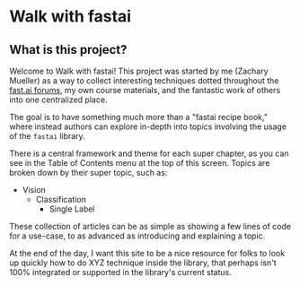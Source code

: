 # Walk with fastai



## What is this project?


Welcome to Walk with fastai! This project was started by me (Zachary Mueller) as a way to collect interesting techniques dotted throughout the [fast.ai forums](forums.fast.ai), my own course materials, and the fantastic work of others into one centralized place.

The goal is to have something much more than a "fastai recipe book," where instead authors can explore in-depth into topics involving the usage of the `fastai` library. 

There is a central framework and theme for each super chapter, as you can see in the Table of Contents menu at the top of this screen. Topics are broken down by their super topic, such as:
* Vision
  * Classification
    * Single Label

These collection of articles can be as simple as showing a few lines of code for a use-case, to as advanced as introducing and explaining a topic.

At the end of the day, I want this site to be a nice resource for folks to look up quickly how to do XYZ technique inside the library, that perhaps isn't 100% integrated or supported in the library's current status. 
